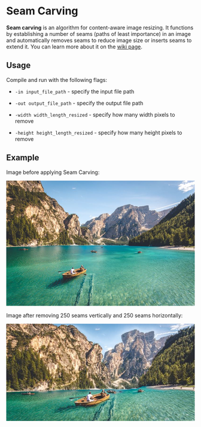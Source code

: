 # Seam Carving

**Seam carving** is an algorithm for content-aware image resizing. It functions by establishing a number of seams (paths of least importance) in an image and automatically removes seams to reduce image size or inserts seams to extend it. You can learn more about it on the [wiki page](https://en.wikipedia.org/wiki/Seam_carving).

## Usage

Compile and run with the following flags:

* ```-in input_file_path``` - specify the input file path

* ```-out output_file_path``` - specify the output file path

* ```-width width_length_resized``` - specify how many width pixels to remove

* ```-height height_length_resized``` - specify how many height pixels to remove

## Example

Image before applying Seam Carving:

![before](https://github.com/btudorache/seamcarving/blob/master/test/test2.png)

Image after removing 250 seams vertically and 250 seams horizontally:

![after](https://github.com/btudorache/seamcarving/blob/master/test/test2_out.png)
